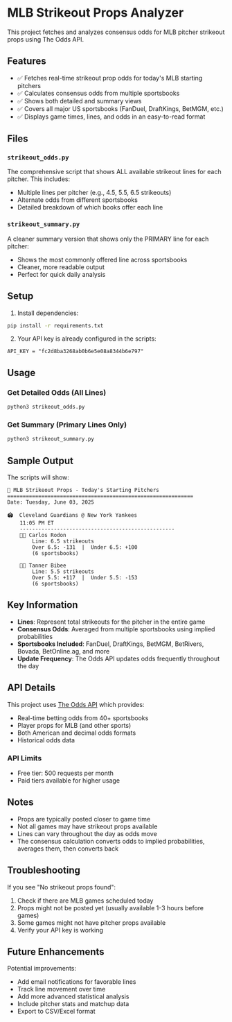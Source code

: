 # MLB Strikeout Props Analyzer

This project fetches and analyzes consensus odds for MLB pitcher strikeout props using The Odds API.

## Features

- ✅ Fetches real-time strikeout prop odds for today's MLB starting pitchers
- ✅ Calculates consensus odds from multiple sportsbooks
- ✅ Shows both detailed and summary views
- ✅ Covers all major US sportsbooks (FanDuel, DraftKings, BetMGM, etc.)
- ✅ Displays game times, lines, and odds in an easy-to-read format

## Files

### `strikeout_odds.py`
The comprehensive script that shows ALL available strikeout lines for each pitcher. This includes:
- Multiple lines per pitcher (e.g., 4.5, 5.5, 6.5 strikeouts)
- Alternate odds from different sportsbooks
- Detailed breakdown of which books offer each line

### `strikeout_summary.py`
A cleaner summary version that shows only the PRIMARY line for each pitcher:
- Shows the most commonly offered line across sportsbooks
- Cleaner, more readable output
- Perfect for quick daily analysis

## Setup

1. Install dependencies:
```bash
pip install -r requirements.txt
```

2. Your API key is already configured in the scripts:
```
API_KEY = "fc2d8ba3268ab0b6e5e08a8344b6e797"
```

## Usage

### Get Detailed Odds (All Lines)
```bash
python3 strikeout_odds.py
```

### Get Summary (Primary Lines Only)
```bash
python3 strikeout_summary.py
```

## Sample Output

The scripts will show:

```
🎯 MLB Strikeout Props - Today's Starting Pitchers
============================================================
Date: Tuesday, June 03, 2025

🏟️  Cleveland Guardians @ New York Yankees
    11:05 PM ET
    --------------------------------------------------
    👨‍⚾ Carlos Rodon
        Line: 6.5 strikeouts
        Over 6.5: -131  |  Under 6.5: +100
        (6 sportsbooks)

    👨‍⚾ Tanner Bibee
        Line: 5.5 strikeouts
        Over 5.5: +117  |  Under 5.5: -153
        (6 sportsbooks)
```

## Key Information

- **Lines**: Represent total strikeouts for the pitcher in the entire game
- **Consensus Odds**: Averaged from multiple sportsbooks using implied probabilities
- **Sportsbooks Included**: FanDuel, DraftKings, BetMGM, BetRivers, Bovada, BetOnline.ag, and more
- **Update Frequency**: The Odds API updates odds frequently throughout the day

## API Details

This project uses [The Odds API](https://the-odds-api.com/) which provides:
- Real-time betting odds from 40+ sportsbooks
- Player props for MLB (and other sports)
- Both American and decimal odds formats
- Historical odds data

### API Limits
- Free tier: 500 requests per month
- Paid tiers available for higher usage

## Notes

- Props are typically posted closer to game time
- Not all games may have strikeout props available
- Lines can vary throughout the day as odds move
- The consensus calculation converts odds to implied probabilities, averages them, then converts back

## Troubleshooting

If you see "No strikeout props found":
1. Check if there are MLB games scheduled today
2. Props might not be posted yet (usually available 1-3 hours before games)
3. Some games might not have pitcher props available
4. Verify your API key is working

## Future Enhancements

Potential improvements:
- Add email notifications for favorable lines
- Track line movement over time
- Add more advanced statistical analysis
- Include pitcher stats and matchup data
- Export to CSV/Excel format 